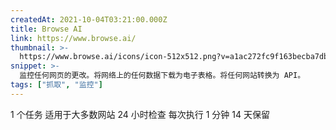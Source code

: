 ```yaml
---
createdAt: 2021-10-04T03:21:00.000Z
title: Browse AI
link: https://www.browse.ai/
thumbnail: >-
  https://www.browse.ai/icons/icon-512x512.png?v=a1ac272fc9f163becba7db4bb75f8607
snippet: >-
  监控任何网页的更改。将网络上的任何数据下载为电子表格。将任何网站转换为 API。
tags: ["抓取", "监控"]
---
```

1 个任务
适用于大多数网站
24 小时检查
每次执行 1 分钟
14 天保留